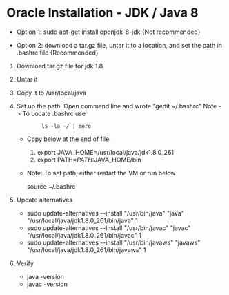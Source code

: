 # Oracle Installation - JDK / Java 8 

- Option 1: sudo apt-get install openjdk-8-jdk {Not recommended}
  
- Option 2: download a tar.gz file, untar it to a location,
	and set the path in .bashrc file {Recommended}

1. Download tar.gz file for jdk 1.8
2. Untar it 
3. Copy it to /usr/local/java
4. Set up the path. Open command line and wrote "gedit ~/.bashrc"
      Note  -> To Locate .bashrc use  
               
			   ls -la ~/ | more


   - Copy below at the end of file.
   
		1. export JAVA_HOME=/usr/local/java/jdk1.8.0_261
		2. export PATH=$PATH:$JAVA_HOME/bin

   - Note: To set path, either restart the VM or run below

        source ~/.bashrc

5. Update alternatives

	- sudo update-alternatives --install "/usr/bin/java" "java" "/usr/local/java/jdk1.8.0_261/bin/java" 1
	- sudo update-alternatives --install "/usr/bin/javac" "javac" "/usr/local/java/jdk1.8.0_261/bin/javac" 1
    - sudo update-alternatives --install "/usr/bin/javaws" "javaws" "/usr/local/java/jdk1.8.0_261/bin/javaws" 1

6. Verify 

    - java -version
    - javac -version 	
	


 

   
	